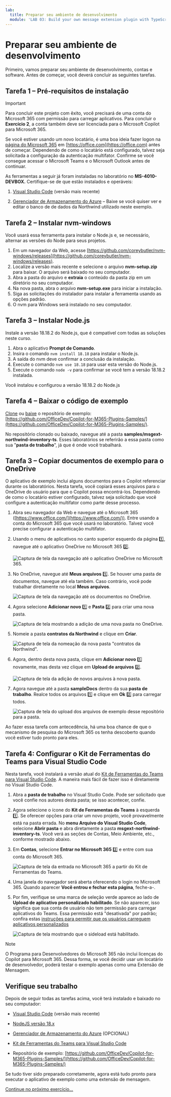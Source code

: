 ```yaml
---
lab:
  title: Preparar seu ambiente de desenvolvimento
  module: 'LAB 03: Build your own message extension plugin with TypeScript (TS) for Microsoft Copilot'
---
```


# Preparar seu ambiente de desenvolvimento

Primeiro, vamos preparar seu ambiente de desenvolvimento, contas e software. Antes de começar, você deverá concluir as seguintes tarefas.

## Tarefa 1 – Pré-requisitos de instalação

> [!IMPORTANT]
> Para concluir este projeto com êxito, você precisará de uma conta do Microsoft 365 com permissão para carregar aplicativos. Para concluir o **Exercício 2**, a conta também deve ser licenciada para o Microsoft Copilot para Microsoft 365.

Se você estiver usando um novo locatário, é uma boa ideia fazer logon na [página do Microsoft 365](https://office.com) em [https://office.com](https://office.com) antes de começar. Dependendo de como o locatário está configurado, talvez seja solicitada a configuração da autenticação multifator. Confirme se você consegue acessar o Microsoft Teams e o Microsoft Outlook antes de continuar.

As ferramentas a seguir já foram instaladas no laboratório no **MS-4010-DEVBOX.** Certifique-se de que estão instalados e operáveis:

1. [Visual Studio Code](https://code.visualstudio.com/) (versão mais recente)

1. [Gerenciador de Armazenamento do Azure](https://azure.microsoft.com/products/storage/storage-explorer/) – Baixe se você quiser ver e editar o banco de de dados da Northwind utilizado neste exemplo.

## Tarefa 2 – Instalar nvm-windows

Você usará essa ferramenta para instalar o Node.js e, se necessário, alternar as versões do Node para seus projetos.

1. Em um navegador da Web, acesse [https://github.com/coreybutler/nvm-windows/releases](https://github.com/coreybutler/nvm-windows/releases).
2. Localize a versão mais recente e selecione o arquivo **nvm-setup.zip** para baixar.  O arquivo será baixado no seu computador.
3. Abra a pasta do arquivo e **extraia** o conteúdo da pasta zip em um diretório no seu computador.
4. Na nova pasta, abra o arquivo **nvm-setup.exe** para iniciar a instalação.
5. Siga as solicitações do instalador para instalar a ferramenta usando as opções padrão.
6. O nvm para Windows será instalado no seu computador.

## Tarefa 3 – Instalar Node.js

Instale a versão 18.18.2 do Node.js, que é compatível com todas as soluções neste curso.

1. Abra o aplicativo **Prompt de Comando**.
2. Insira o comando `nvm install 18.18` para instalar o Node.js.
3. A saída do nvm deve confirmar a conclusão da instalação.
4. Execute o comando `nvm use 18.18` para usar esta versão do Node.js.
5. Execute o comando `node -v` para confirmar se você tem a versão 18.18.2 instalada.

Você instalou e configurou a versão 18.18.2 do Node.js

## Tarefa 4 – Baixar o código de exemplo

[Clone](https://github.com/OfficeDev/Copilot-for-M365-Plugins-Samples.git) ou [baixe](https://github.com/OfficeDev/Copilot-for-M365-Plugins-Samples.git) o repositório de exemplo: [https://github.com/OfficeDev/Copilot-for-M365-Plugins-Samples/](https://github.com/OfficeDev/Copilot-for-M365-Plugins-Samples/).

No repositório clonado ou baixado, navegue até a pasta **samples/msgext-northwind-inventory-ts**. Esses laboratórios se referirão a essa pasta como sua "**pasta de trabalho**", já que é onde você trabalhará.

## Tarefa 3 – Copiar documentos de exemplo para o OneDrive

O aplicativo de exemplo inclui alguns documentos para o Copilot referenciar durante os laboratórios. Nesta tarefa, você copiará esses arquivos para o OneDrive do usuário para que o Copilot possa encontrá-los. Dependendo de como o locatário estiver configurado, talvez seja solicitado que você configure a autenticação multifator como parte desse processo.

1. Abra seu navegador da Web e navegue até o Microsoft 365 ([https://www.office.com/](https://www.office.com/)). Entre usando a conta do Microsoft 365 que você usará no laboratório. Talvez você precise configurar a autenticação multifator.

1. Usando o menu de aplicativos no canto superior esquerdo da página 1️⃣, navegue até o aplicativo OneDrive no Microsoft 365 2️⃣.

    ![Captura de tela da navegação até o aplicativo OneDrive no Microsoft 365.](../media/1-02-copy-sample-files-01.png)

1. No OneDrive, navegue até **Meus arquivos** 1️⃣. Se houver uma pasta de documentos, navegue até ela também. Caso contrário, você pode trabalhar diretamente no local **Meus arquivos**.

    ![Captura de tela da navegação até os documentos no OneDrive.](../media/1-02-copy-sample-files-02.png)

1. Agora selecione **Adicionar novo** 1️⃣ e **Pasta** 2️⃣ para criar uma nova pasta.

    ![Captura de tela mostrando a adição de uma nova pasta no OneDrive.](../media/1-02-copy-sample-files-03.png)

1. Nomeie a pasta **contratos da Northwind** e clique em **Criar**.

    ![Captura de tela da nomeação da nova pasta "contratos da Northwind".](../media/1-02-copy-sample-files-03-b.png)

1. Agora, dentro desta nova pasta, clique em **Adicionar novo** 1️⃣ novamente, mas desta vez clique em **Upload de arquivos** 2️⃣.

    ![Captura de tela da adição de novos arquivos à nova pasta.](../media/1-02-copy-sample-files-04.png)

1. Agora navegue até a pasta **sampleDocs** dentro da sua **pasta de trabalho**. Realce todos os arquivos 1️⃣ e clique em **Ok** 2️⃣ para carregar todos.

    ![Captura de tela do upload dos arquivos de exemplo desse repositório para a pasta.](../media/1-02-copy-sample-files-05.png)

Ao fazer essa tarefa com antecedência, há uma boa chance de que o mecanismo de pesquisa do Microsoft 365 os tenha descoberto quando você estiver tudo pronto para eles.

## Tarefa 4: Configurar o Kit de Ferramentas do Teams para Visual Studio Code

Nesta tarefa, você instalará a versão atual do [Kit de Ferramentas do Teams para Visual Studio Code](https://learn.microsoft.com/microsoftteams/platform/toolkit/teams-toolkit-fundamentals?pivots=visual-studio-code-v5). A maneira mais fácil de fazer isso é diretamente no Visual Studio Code.

1. Abra a **pasta de trabalho** no Visual Studio Code. Pode ser solicitado que você confie nos autores desta pasta; se isso acontecer, confie.

1. Agora selecione o ícone do **Kit de Ferramentas do Teams** à esquerda 1️⃣. Se oferecer opções para criar um novo projeto, você provavelmente está na pasta errada. No **menu Arquivo do Visual Studio Code**, selecione **Abrir pasta** e abra diretamente a pasta **msgext-northwind-inventory-ts**. Você verá as seções de Contas, Meio Ambiente, etc., conforme mostrado abaixo.

1. Em **Contas**, selecione **Entrar no Microsoft 365** 2️⃣ e entre com sua conta do Microsoft 365.

    ![Captura de tela da entrada no Microsoft 365 a partir do Kit de Ferramentas do Teams.](../media/1-04-setup-teams-toolkit-01.png)

1. Uma janela do navegador será aberta oferecendo o login no Microsoft 365. Quando aparecer **Você entrou e fechar esta página**, feche-a-.

1. Por fim, verifique se uma marca de seleção verde aparece ao lado de **Upload de aplicativo personalizado habilitado**. Se não aparecer, isso significa que sua conta de usuário não tem permissão para carregar aplicativos do Teams. Essa permissão está "desativada" por padrão; confira estas [instruções para permitir que os usuários carreguem aplicativos personalizados](https://learn.microsoft.com/microsoftteams/teams-custom-app-policies-and-settings#allow-users-to-upload-custom-apps)

    ![Captura de tela mostrando que o sideload está habilitado.](../media/1-04-setup-teams-toolkit-03.png)

> [!NOTE]
> O Programa para Desenvolvedores do Microsoft 365 não inclui licenças do Copilot para Microsoft 365. Dessa forma, se você decidir usar um locatário de desenvolvedor, poderá testar o exemplo apenas como uma Extensão de Mensagem.

## Verifique seu trabalho

Depois de seguir todas as tarefas acima, você terá instalado e baixado no seu computador:

- [Visual Studio Code](https://code.visualstudio.com/) (versão mais recente)

- [NodeJS versão 18.x](https://nodejs.org/download/release/v18.18.2/)

- [Gerenciador de Armazenamento do Azure](https://azure.microsoft.com/products/storage/storage-explorer/) (OPCIONAL)

- [Kit de Ferramentas do Teams para Visual Studio Code](https://learn.microsoft.com/microsoftteams/platform/toolkit/teams-toolkit-fundamentals?pivots=visual-studio-code-v5)

- Repositório de exemplo: [https://github.com/OfficeDev/Copilot-for-M365-Plugins-Samples/](https://github.com/OfficeDev/Copilot-for-M365-Plugins-Samples/)

Se tudo tiver sido preparado corretamente, agora está tudo pronto para executar o aplicativo de exemplo como uma extensão de mensagem. 

[Continue no próximo exercício...](./3-exercise-1-run-message-extension.md)